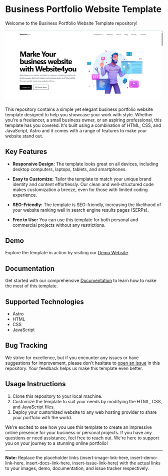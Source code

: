 # Business Portfolio Website Template

Welcome to the Business Portfolio Website Template repository!

![Template Preview](public/opengraph.jpg)

This repository contains a simple yet elegant business portfolio website template designed to help you showcase your work with style. Whether you're a freelancer, a small business owner, or an aspiring professional, this template has you covered. It's built using a combination of HTML, CSS, and JavaScript, Astro and it comes with a range of features to make your website stand out.

## Key Features

- **Responsive Design:** The template looks great on all devices, including desktop computers, laptops, tablets, and smartphones.

- **Easy to Customize:** Tailor the template to match your unique brand identity and content effortlessly. Our clean and well-structured code makes customization a breeze, even for those with limited coding experience.

- **SEO-Friendly:** The template is SEO-friendly, increasing the likelihood of your website ranking well in search engine results pages (SERPs).

- **Free to Use:** You can use this template for both personal and commercial projects without any restrictions.

## Demo

Explore the template in action by visiting our [Demo Website](https://website4you.netlify.app/).

## Documentation

Get started with our comprehensive [Documentation](insert-docs-link-here) to learn how to make the most of this template.

## Supported Technologies

- Astro
- HTML
- CSS
- JavaScript

## Bug Tracking

We strive for excellence, but if you encounter any issues or have suggestions for improvement, please don't hesitate to [open an issue](insert-issue-link-here) in this repository. Your feedback helps us make this template even better.

## Usage Instructions

1. Clone this repository to your local machine.
2. Customize the template to suit your needs by modifying the HTML, CSS, and JavaScript files.
3. Deploy your customized website to any web hosting provider to share your portfolio with the world.

We're excited to see how you use this template to create an impressive online presence for your business or personal projects. If you have any questions or need assistance, feel free to reach out. We're here to support you on your journey to a stunning online portfolio!

---

**Note:** Replace the placeholder links (insert-image-link-here, insert-demo-link-here, insert-docs-link-here, insert-issue-link-here) with the actual links to your images, demo, documentation, and issue tracker respectively.
